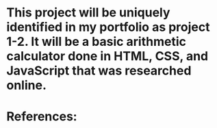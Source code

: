 # This project will be uniquely identified in my portfolio as project 1-2. It will be a basic arithmetic calculator done in HTML, CSS, and JavaScript that was researched online.

# References: 
